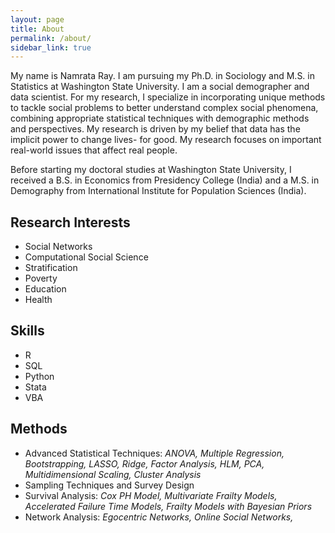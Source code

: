 ```yaml
---
layout: page
title: About
permalink: /about/
sidebar_link: true
---
```


My name is Namrata Ray. I am pursuing my Ph.D. in Sociology and M.S. in Statistics at Washington State University. I am a social demographer and data scientist. For my research, I specialize in incorporating unique methods to tackle social problems to better understand complex social phenomena, combining appropriate statistical techniques with demographic methods and perspectives. My research is driven by my belief that data has the implicit power to change lives- for good. My research focuses on important real-world issues that affect real people. 

Before starting my doctoral studies at Washington State University, I received a B.S. in Economics from Presidency College (India) and a M.S. in Demography from International Institute for Population Sciences (India).


## Research Interests

* Social Networks
* Computational Social Science
* Stratification
* Poverty 
* Education
* Health

## Skills

* R
* SQL
* Python
* Stata
* VBA


## Methods

* Advanced Statistical Techniques: *ANOVA, Multiple Regression, Bootstrapping, LASSO, Ridge, Factor Analysis, HLM, PCA, Multidimensional Scaling, Cluster Analysis*
* Sampling Techniques and Survey Design
* Survival Analysis: *Cox PH Model, Multivariate Frailty Models, Accelerated Failure Time Models, Frailty Models with Bayesian Priors*
* Network Analysis: *Egocentric Networks, Online Social Networks,*



